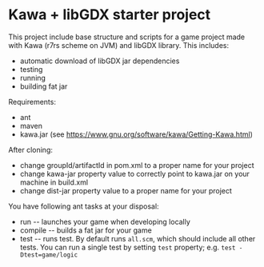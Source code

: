 # Kawa + libGDX starter project

This project include base structure and scripts for a game project made with Kawa (r7rs scheme on JVM) and libGDX library.
This includes: 

* automatic download of libGDX jar dependencies
* testing
* running
* building fat jar

Requirements:

* ant
* maven
* kawa.jar (see https://www.gnu.org/software/kawa/Getting-Kawa.html)

After cloning:

* change groupId/artifactId in pom.xml to a proper name for your project
* change kawa-jar property value to correctly point to kawa.jar on your machine in build.xml
* change dist-jar property value to a proper name for your project

You have following ant tasks at your disposal:

* run -- launches your game when developing locally
* compile -- builds a fat jar for your game
* test -- runs test. By default runs `all.scm`, which should include all other tests. You can run a single test by setting `test` property; e.g. `test -Dtest=game/logic`
